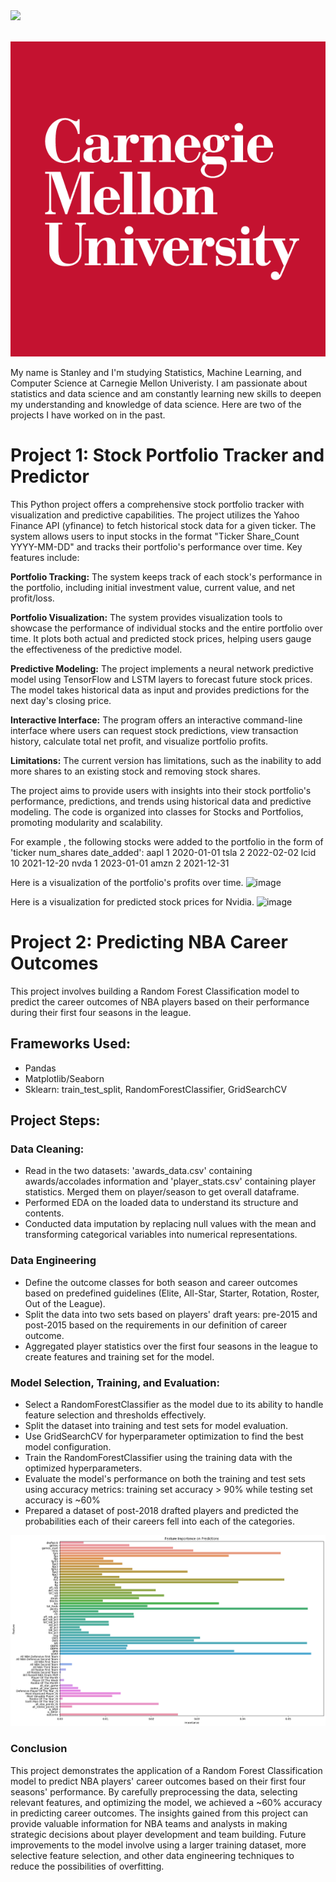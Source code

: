 <img src="pfp.me" width="250"/>


![<img src="pfp.me" width="250"/>](/images/pfp_me.JPG)    ![<img src="cmu-logo.png" width="150"/>](/images/cmu-logo.png)

My name is Stanley and I'm studying Statistics, Machine Learning, and Computer Science at Carnegie Mellon Univeristy. I am passionate about statistics and data science and am constantly learning new skills to deepen my understanding and knowledge of data science. Here are two of the projects I have worked on in the past. 

# Project 1: Stock Portfolio Tracker and Predictor
This Python project offers a comprehensive stock portfolio tracker with visualization and predictive capabilities. The project utilizes the Yahoo Finance API (yfinance) to fetch historical stock data for a given ticker. The system allows users to input stocks in the format "Ticker Share_Count YYYY-MM-DD" and tracks their portfolio's performance over time. Key features include:

**Portfolio Tracking:** The system keeps track of each stock's performance in the portfolio, including initial investment value, current value, and net profit/loss.

**Portfolio Visualization:** The system provides visualization tools to showcase the performance of individual stocks and the entire portfolio over time. It plots both actual and predicted stock prices, helping users gauge the effectiveness of the predictive model.

**Predictive Modeling:** The project implements a neural network predictive model using TensorFlow and LSTM layers to forecast future stock prices. The model takes historical data as input and provides predictions for the next day's closing price.

**Interactive Interface:** The program offers an interactive command-line interface where users can request stock predictions, view transaction history, calculate total net profit, and visualize portfolio profits.

**Limitations:** The current version has limitations, such as the inability to add more shares to an existing stock and removing stock shares.

The project aims to provide users with insights into their stock portfolio's performance, predictions, and trends using historical data and predictive modeling. The code is organized into classes for Stocks and Portfolios, promoting modularity and scalability.

For example , the following stocks were added to the portfolio in the form of 'ticker num_shares date_added': 
aapl 1 2020-01-01
tsla 2 2022-02-02
lcid 10 2021-12-20
nvda 1 2023-01-01
amzn 2 2021-12-31

Here is a visualization of the portfolio's profits over time.
![image](https://github.com/StanO1225/Stanley_Portfolio/assets/115967184/f5298ba3-6d23-421b-be8e-7f832fde84e4)

Here is a visualization for predicted stock prices for Nvidia.
![image](https://github.com/StanO1225/Stanley_Portfolio/assets/115967184/7fd0474f-5033-40b6-9e27-3b64d91774f5)

# Project 2: Predicting NBA Career Outcomes

This project involves building a Random Forest Classification model to predict the career outcomes of NBA players based on their performance during their first four seasons in the league. 

## Frameworks Used:
- Pandas
- Matplotlib/Seaborn
- Sklearn: train_test_split, RandomForestClassifier, GridSearchCV

## Project Steps:

### Data Cleaning: 
- Read in the two datasets: 'awards_data.csv' containing awards/accolades information and 'player_stats.csv' containing player statistics. Merged them on player/season to get overall dataframe.
- Performed EDA on the loaded data to understand its structure and contents.
- Conducted data imputation by replacing null values with the mean and transforming categorical variables into numerical representations.

### Data Engineering
- Define the outcome classes for both season and career outcomes based on predefined guidelines (Elite, All-Star, Starter, Rotation, Roster, Out of the League).
- Split the data into two sets based on players' draft years: pre-2015 and post-2015 based on the requirements in our definition of career outcome.
- Aggregated player statistics over the first four seasons in the league to create features and training set for the model.

### Model Selection, Training, and Evaluation:
- Select a RandomForestClassifier as the model due to its ability to handle feature selection and thresholds effectively.
- Split the dataset into training and test sets for model evaluation.
- Use GridSearchCV for hyperparameter optimization to find the best model configuration.
- Train the RandomForestClassifier using the training data with the optimized hyperparameters.
- Evaluate the model's performance on both the training and test sets using accuracy metrics: training set accuracy > 90% while testing set accuracy is ~60%
- Prepared a dataset of post-2018 drafted players and predicted the probabilities each of their careers fell into each of the categories.

![image](/images/feature_importance_bar.png)
### Conclusion
This project demonstrates the application of a Random Forest Classification model to predict NBA players' career outcomes based on their first four seasons' performance. By carefully preprocessing the data, selecting relevant features, and optimizing the model, we achieved a ~60% accuracy in predicting career outcomes. The insights gained from this project can provide valuable information for NBA teams and analysts in making strategic decisions about player development and team building. Future improvements to the model involve using a larger training dataset, more selective feature selection, and other data engineering techniques to reduce the possibilities of overfitting.
